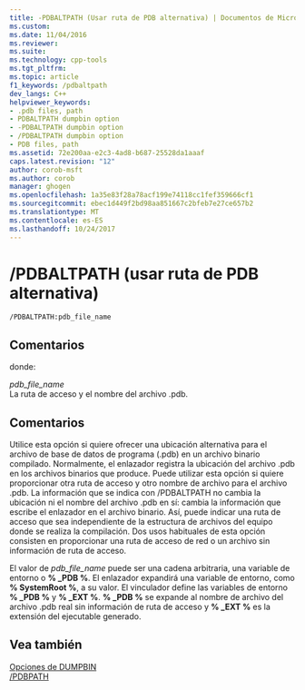 ```yaml
---
title: -PDBALTPATH (Usar ruta de PDB alternativa) | Documentos de Microsoft
ms.custom: 
ms.date: 11/04/2016
ms.reviewer: 
ms.suite: 
ms.technology: cpp-tools
ms.tgt_pltfrm: 
ms.topic: article
f1_keywords: /pdbaltpath
dev_langs: C++
helpviewer_keywords:
- .pdb files, path
- PDBALTPATH dumpbin option
- -PDBALTPATH dumpbin option
- /PDBALTPATH dumpbin option
- PDB files, path
ms.assetid: 72e200aa-e2c3-4ad8-b687-25528da1aaaf
caps.latest.revision: "12"
author: corob-msft
ms.author: corob
manager: ghogen
ms.openlocfilehash: 1a35e83f28a78acf199e74118cc1fef359666cf1
ms.sourcegitcommit: ebec1d449f2bd98aa851667c2bfeb7e27ce657b2
ms.translationtype: MT
ms.contentlocale: es-ES
ms.lasthandoff: 10/24/2017
---
```

# <a name="pdbaltpath-use-alternate-pdb-path"></a>/PDBALTPATH (usar ruta de PDB alternativa)
```  
/PDBALTPATH:pdb_file_name  
```  
  
## <a name="remarks"></a>Comentarios  
 donde:  
  
 *pdb_file_name*  
 La ruta de acceso y el nombre del archivo .pdb.  
  
## <a name="remarks"></a>Comentarios  
 Utilice esta opción si quiere ofrecer una ubicación alternativa para el archivo de base de datos de programa (.pdb) en un archivo binario compilado. Normalmente, el enlazador registra la ubicación del archivo .pdb en los archivos binarios que produce. Puede utilizar esta opción si quiere proporcionar otra ruta de acceso y otro nombre de archivo para el archivo .pdb. La información que se indica con /PDBALTPATH no cambia la ubicación ni el nombre del archivo .pdb en sí: cambia la información que escribe el enlazador en el archivo binario. Así, puede indicar una ruta de acceso que sea independiente de la estructura de archivos del equipo donde se realiza la compilación. Dos usos habituales de esta opción consisten en proporcionar una ruta de acceso de red o un archivo sin información de ruta de acceso.  
  
 El valor de *pdb_file_name* puede ser una cadena arbitraria, una variable de entorno o **% _PDB %**. El enlazador expandirá una variable de entorno, como **% SystemRoot %**, a su valor. El vinculador define las variables de entorno **% _PDB %** y **% _EXT %**. **% _PDB %** se expande al nombre de archivo del archivo .pdb real sin información de ruta de acceso y **% _EXT %** es la extensión del ejecutable generado.  
  
## <a name="see-also"></a>Vea también  
 [Opciones de DUMPBIN](../../build/reference/dumpbin-options.md)   
 [/PDBPATH](../../build/reference/pdbpath.md)